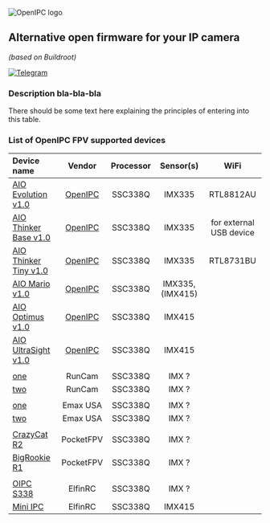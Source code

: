 ![OpenIPC logo][logo]

## Alternative open firmware for your IP camera
_(based on Buildroot)_

[![Telegram](https://openipc.org/images/telegram_button.svg)][telegram]

### Description bla-bla-bla

There should be some text here explaining the principles of entering into this table.


### List of OpenIPC FPV supported devices

| Device name                   | Vendor    | Processor | Sensor(s)        | WiFi                         |
|:------------------------------|:---------:|:---------:|:----------------:|:----------------------------:|
|[AIO Evolution v1.0](#)        | [OpenIPC](https://openipc.org)   | SSC338Q   | IMX335           | RTL8812AU                    |
|[AIO Thinker Base v1.0](#)     | [OpenIPC](https://openipc.org)   | SSC338Q   | IMX335           | for external USB device      |
|[AIO Thinker Tiny v1.0](#)     | [OpenIPC](https://openipc.org)   | SSC338Q   | IMX335           | RTL8731BU                    |
|[AIO Mario v1.0](#)            | [OpenIPC](https://openipc.org)   | SSC338Q   | IMX335, (IMX415) |                              |
|[AIO Optimus v1.0](#)          | [OpenIPC](https://openipc.org)   | SSC338Q   | IMX415           |                              |
|[AIO UltraSight v1.0](#)       | [OpenIPC](https://openipc.org)   | SSC338Q   | IMX415           |                              |
|                               |           |           |                  |                              |
|[one](#)                       | RunCam    | SSC338Q   | IMX ?            |                              |
|[two](#)                       | RunCam    | SSC338Q   | IMX ?            |                              |
|                               |           |           |                  |                              |
|[one](#)                       | Emax USA  | SSC338Q   | IMX ?            |                              |
|[two](#)                       | Emax USA  | SSC338Q   | IMX ?            |                              |
|                               |           |           |                  |                              |
|[CrazyCat R2](#)               | PocketFPV | SSC338Q   | IMX ?            |                              |
|[BigRookie R1](#)              | PocketFPV | SSC338Q   | IMX ?            |                              |
|                               |           |           |                  |                              |
|[OIPC S338](#)                 | ElfinRC   | SSC338Q   | IMX ?            |                              |
|[Mini IPC](https://www.youtube.com/watch?v=eQ_vbyScS4c) | ElfinRC   | SSC338Q   | IMX415            |                              |


[logo]: https://openipc.org/assets/openipc-logo-black.svg
[telegram]: https://openipc.org/our-channels
